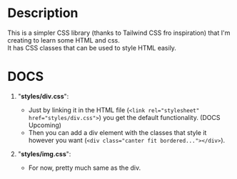 # Description

This is a simpler CSS library (thanks to Tailwind CSS fro inspiration) that I'm creating to learn some HTML and css.  
It has CSS classes that can be used to style HTML easily.

# DOCS

1. "**styles/div.css**":  
    - Just by linking it in the HTML file (```<link rel="stylesheet" href="styles/div.css">```) you get the default functionality. (DOCS Upcoming)
    - Then you can add a div element with the classes that style it however you want (```<div class="canter fit bordered..."></div>```).

2. "**styles/img.css**":
    - For now, pretty much same as the div.
